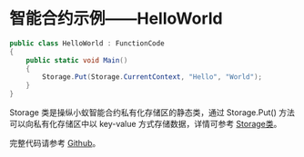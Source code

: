 # 智能合约示例——HelloWorld

```c#
public class HelloWorld : FunctionCode
{
    public static void Main()
    {
        Storage.Put(Storage.CurrentContext, "Hello", "World");
    }
}
```

Storage 类是操纵小蚁智能合约私有化存储区的静态类，通过 Storage.Put() 方法可以向私有化存储区中以 key-value 方式存储数据，详情可参考 [Storage类](../fw/dotnet/AntShares/Storage.md)。

完整代码请参考 [Github](https://github.com/AntShares/AntShares.SmartContract.Contracts)。 